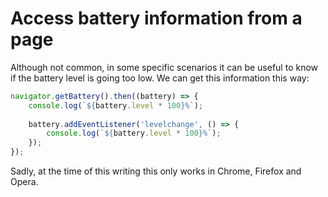 # Access battery information from a page

Although not common, in some specific scenarios it can be useful to know if the battery level is going too low. We can get this information this way:

```javascript
navigator.getBattery().then((battery) => {
    console.log(`${battery.level * 100}%`);
    
    battery.addEventListener('levelchange', () => {
        console.log(`${battery.level * 100}%`);					
    });
});
```

Sadly, at the time of this writing this only works in Chrome, Firefox and Opera.

